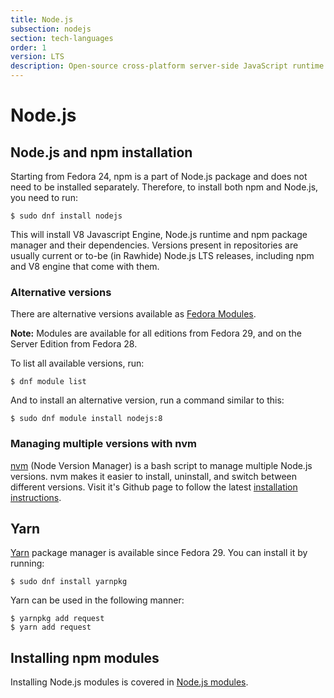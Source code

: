 ```yaml
---
title: Node.js
subsection: nodejs
section: tech-languages
order: 1
version: LTS
description: Open-source cross-platform server-side JavaScript runtime environment.
---
```


# Node.js

## Node.js and npm installation

Starting from Fedora 24, npm is a part of Node.js package and does not need to be installed separately. Therefore, to install both npm and Node.js, you need to run:

```
$ sudo dnf install nodejs
```

This will install V8 Javascript Engine, Node.js runtime and npm package manager and their dependencies. Versions present in repositories are usually current or to-be (in Rawhide) Node.js LTS releases, including npm and V8 engine that come with them.

### Alternative versions

There are alternative versions available as [Fedora Modules](https://docs.fedoraproject.org/en-US/modularity/using-modules/). 

**Note:** Modules are available for all editions from Fedora 29, and on the Server Edition from Fedora 28.

To list all available versions, run:

```
$ dnf module list
```

And to install an alternative version, run a command similar to this:

```
$ sudo dnf module install nodejs:8
```

### Managing multiple versions with nvm

[nvm](https://github.com/nvm-sh/nvm#about) (Node Version Manager) is a bash script to manage multiple Node.js versions. nvm makes it easier to install, uninstall, and switch between different versions. Visit it's Github page to follow the latest [installation instructions](https://github.com/nvm-sh/nvm#installing-and-updating).

## Yarn

[Yarn](https://yarnpkg.com/en/) package manager is available since Fedora 29. You can install it by running:

```
$ sudo dnf install yarnpkg
```

Yarn can be used in the following manner:

```
$ yarnpkg add request
$ yarn add request
```

## Installing npm modules

Installing Node.js modules is covered in [Node.js modules](/tech/languages/nodejs/modules.html).
